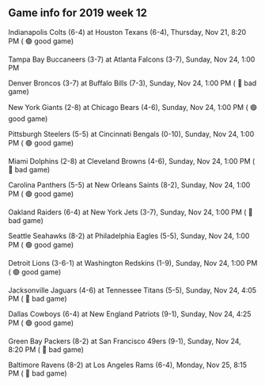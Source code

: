 ## Game info for 2019 week 12
Indianapolis Colts (6-4) at Houston Texans (6-4), Thursday, Nov 21, 8:20 PM (	:green_circle: good game)



Tampa Bay Buccaneers (3-7) at Atlanta Falcons (3-7), Sunday, Nov 24, 1:00 PM

Denver Broncos (3-7) at Buffalo Bills (7-3), Sunday, Nov 24, 1:00 PM (	:red_circle: bad game)

New York Giants (2-8) at Chicago Bears (4-6), Sunday, Nov 24, 1:00 PM (	:green_circle: good game)

Pittsburgh Steelers (5-5) at Cincinnati Bengals (0-10), Sunday, Nov 24, 1:00 PM (	:green_circle: good game)

Miami Dolphins (2-8) at Cleveland Browns (4-6), Sunday, Nov 24, 1:00 PM (	:red_circle: bad game)

Carolina Panthers (5-5) at New Orleans Saints (8-2), Sunday, Nov 24, 1:00 PM (	:green_circle: good game)

Oakland Raiders (6-4) at New York Jets (3-7), Sunday, Nov 24, 1:00 PM (	:red_circle: bad game)

Seattle Seahawks (8-2) at Philadelphia Eagles (5-5), Sunday, Nov 24, 1:00 PM (	:green_circle: good game)

Detroit Lions (3-6-1) at Washington Redskins (1-9), Sunday, Nov 24, 1:00 PM (	:green_circle: good game)



Jacksonville Jaguars (4-6) at Tennessee Titans (5-5), Sunday, Nov 24, 4:05 PM (	:red_circle: bad game)

Dallas Cowboys (6-4) at New England Patriots (9-1), Sunday, Nov 24, 4:25 PM (	:green_circle: good game)



Green Bay Packers (8-2) at San Francisco 49ers (9-1), Sunday, Nov 24, 8:20 PM (	:red_circle: bad game)



Baltimore Ravens (8-2) at Los Angeles Rams (6-4), Monday, Nov 25, 8:15 PM (	:red_circle: bad game)

